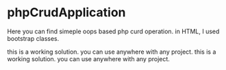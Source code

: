 # phpCrudApplication

Here you can find simeple oops based php curd operation. in HTML, I used bootstrap classes. 


this is a working solution. you can use anywhere with any project. 
this is a working solution. you can use anywhere with any project. 

